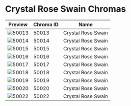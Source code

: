 # Crystal Rose Swain Chromas

| Preview | Chroma ID | Name |
|---------|-----------|------|
| ![50013](https://raw.communitydragon.org/latest/plugins/rcp-be-lol-game-data/global/default/v1/champion-chroma-images/50/50013.png) | 50013 | Crystal Rose Swain |
| ![50014](https://raw.communitydragon.org/latest/plugins/rcp-be-lol-game-data/global/default/v1/champion-chroma-images/50/50014.png) | 50014 | Crystal Rose Swain |
| ![50015](https://raw.communitydragon.org/latest/plugins/rcp-be-lol-game-data/global/default/v1/champion-chroma-images/50/50015.png) | 50015 | Crystal Rose Swain |
| ![50016](https://raw.communitydragon.org/latest/plugins/rcp-be-lol-game-data/global/default/v1/champion-chroma-images/50/50016.png) | 50016 | Crystal Rose Swain |
| ![50017](https://raw.communitydragon.org/latest/plugins/rcp-be-lol-game-data/global/default/v1/champion-chroma-images/50/50017.png) | 50017 | Crystal Rose Swain |
| ![50018](https://raw.communitydragon.org/latest/plugins/rcp-be-lol-game-data/global/default/v1/champion-chroma-images/50/50018.png) | 50018 | Crystal Rose Swain |
| ![50019](https://raw.communitydragon.org/latest/plugins/rcp-be-lol-game-data/global/default/v1/champion-chroma-images/50/50019.png) | 50019 | Crystal Rose Swain |
| ![50020](https://raw.communitydragon.org/latest/plugins/rcp-be-lol-game-data/global/default/v1/champion-chroma-images/50/50020.png) | 50020 | Crystal Rose Swain |
| ![50022](https://raw.communitydragon.org/latest/plugins/rcp-be-lol-game-data/global/default/v1/champion-chroma-images/50/50022.png) | 50022 | Crystal Rose Swain |
